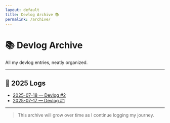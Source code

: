 ```yaml
---
layout: default
title: Devlog Archive 📚
permalink: /archive/
---
```


# 📚 Devlog Archive

All my devlog entries, neatly organized.

---

## 📅 2025 Logs
- [2025-07-18 — Devlog #2]({{site.baseurl}}/logs/2025-07-18/)
- [2025-07-17 — Devlog #1]({{site.baseurl}}/logs/2025-07-17/)

---

> This archive will grow over time as I continue logging my journey.

